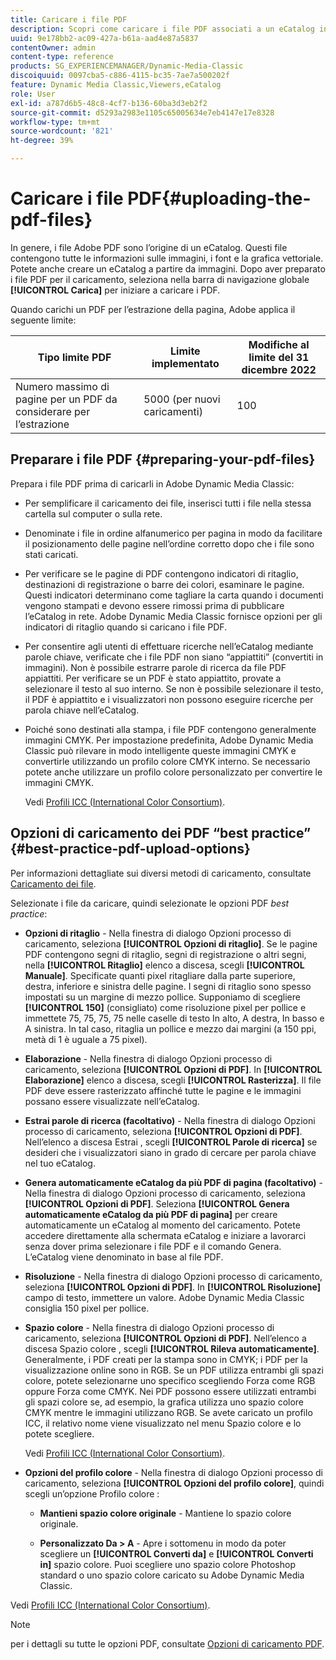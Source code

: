 ```yaml
---
title: Caricare i file PDF
description: Scopri come caricare i file PDF associati a un eCatalog in Adobe Dynamic Media Classic.
uuid: 9e178bb2-ac09-427a-b61a-aad4e87a5837
contentOwner: admin
content-type: reference
products: SG_EXPERIENCEMANAGER/Dynamic-Media-Classic
discoiquuid: 0097cba5-c886-4115-bc35-7ae7a500202f
feature: Dynamic Media Classic,Viewers,eCatalog
role: User
exl-id: a787d6b5-48c8-4cf7-b136-60ba3d3eb2f2
source-git-commit: d5293a2983e1105c65005634e7eb4147e17e8328
workflow-type: tm+mt
source-wordcount: '821'
ht-degree: 39%

---
```


# Caricare i file PDF{#uploading-the-pdf-files}

In genere, i file Adobe PDF sono l’origine di un eCatalog. Questi file contengono tutte le informazioni sulle immagini, i font e la grafica vettoriale. Potete anche creare un eCatalog a partire da immagini. Dopo aver preparato i file PDF per il caricamento, seleziona nella barra di navigazione globale **[!UICONTROL Carica]** per iniziare a caricare i PDF.

Quando carichi un PDF per l’estrazione della pagina, Adobe applica il seguente limite:

| Tipo limite PDF | Limite implementato | Modifiche al limite del 31 dicembre 2022 |
| --- | --- | --- |
| Numero massimo di pagine per un PDF da considerare per l’estrazione | 5000 (per nuovi caricamenti) | 100 |

<!-- 
>[!NOTE]
>
>When you upload a PDF for page extraction, Adobe imposes the following best practice guideline and enforced limit.d
>
>* Maximum page size of a PDF to be considered for extraction
>   * Best practice: 100
>   * Enforced limit: 1000 (for refresh uploads) -->

## Preparare i file PDF {#preparing-your-pdf-files}

Prepara i file PDF prima di caricarli in Adobe Dynamic Media Classic:

* Per semplificare il caricamento dei file, inserisci tutti i file nella stessa cartella sul computer o sulla rete.
* Denominate i file in ordine alfanumerico per pagina in modo da facilitare il posizionamento delle pagine nell’ordine corretto dopo che i file sono stati caricati.
* Per verificare se le pagine di PDF contengono indicatori di ritaglio, destinazioni di registrazione o barre dei colori, esaminare le pagine. Questi indicatori determinano come tagliare la carta quando i documenti vengono stampati e devono essere rimossi prima di pubblicare l’eCatalog in rete. Adobe Dynamic Media Classic fornisce opzioni per gli indicatori di ritaglio quando si caricano i file PDF.
* Per consentire agli utenti di effettuare ricerche nell’eCatalog mediante parole chiave, verificate che i file PDF non siano “appiattiti” (convertiti in immagini). Non è possibile estrarre parole di ricerca da file PDF appiattiti. Per verificare se un PDF è stato appiattito, provate a selezionare il testo al suo interno. Se non è possibile selezionare il testo, il PDF è appiattito e i visualizzatori non possono eseguire ricerche per parola chiave nell’eCatalog.
* Poiché sono destinati alla stampa, i file PDF contengono generalmente immagini CMYK. Per impostazione predefinita, Adobe Dynamic Media Classic può rilevare in modo intelligente queste immagini CMYK e convertirle utilizzando un profilo colore CMYK interno. Se necessario potete anche utilizzare un profilo colore personalizzato per convertire le immagini CMYK. 

   Vedi [Profili ICC (International Color Consortium)](icc-profiles.md#icc_profiles).

## Opzioni di caricamento dei PDF “best practice” {#best-practice-pdf-upload-options}

Per informazioni dettagliate sui diversi metodi di caricamento, consultate [Caricamento dei file](uploading-files.md#uploading_your_files).

Selezionate i file da caricare, quindi selezionate le opzioni PDF *best practice*:

* **Opzioni di ritaglio** - Nella finestra di dialogo Opzioni processo di caricamento, seleziona **[!UICONTROL Opzioni di ritaglio]**. Se le pagine PDF contengono segni di ritaglio, segni di registrazione o altri segni, nella **[!UICONTROL Ritaglio]** elenco a discesa, scegli **[!UICONTROL Manuale]**. Specificate quanti pixel ritagliare dalla parte superiore, destra, inferiore e sinistra delle pagine. I segni di ritaglio sono spesso impostati su un margine di mezzo pollice. Supponiamo di scegliere **[!UICONTROL 150]** (consigliato) come risoluzione pixel per pollice e immettete 75, 75, 75, 75 nelle caselle di testo In alto, A destra, In basso e A sinistra. In tal caso, ritaglia un pollice e mezzo dai margini (a 150 ppi, metà di 1 è uguale a 75 pixel).

* **Elaborazione** - Nella finestra di dialogo Opzioni processo di caricamento, seleziona **[!UICONTROL Opzioni di PDF]**. In **[!UICONTROL Elaborazione]** elenco a discesa, scegli **[!UICONTROL Rasterizza]**. Il file PDF deve essere rasterizzato affinché tutte le pagine e le immagini possano essere visualizzate nell’eCatalog.

* **Estrai parole di ricerca (facoltativo)** - Nella finestra di dialogo Opzioni processo di caricamento, seleziona **[!UICONTROL Opzioni di PDF]**. Nell’elenco a discesa Estrai , scegli **[!UICONTROL Parole di ricerca]** se desideri che i visualizzatori siano in grado di cercare per parola chiave nel tuo eCatalog.

* **Genera automaticamente eCatalog da più PDF di pagina (facoltativo)** - Nella finestra di dialogo Opzioni processo di caricamento, seleziona **[!UICONTROL Opzioni di PDF]**. Seleziona **[!UICONTROL Genera automaticamente eCatalog da più PDF di pagina]** per creare automaticamente un eCatalog al momento del caricamento. Potete accedere direttamente alla schermata eCatalog e iniziare a lavorarci senza dover prima selezionare i file PDF e il comando Genera. L’eCatalog viene denominato in base al file PDF.

* **Risoluzione** - Nella finestra di dialogo Opzioni processo di caricamento, seleziona **[!UICONTROL Opzioni di PDF]**. In **[!UICONTROL Risoluzione]** campo di testo, immettere un valore. Adobe Dynamic Media Classic consiglia 150 pixel per pollice.

* **Spazio colore** - Nella finestra di dialogo Opzioni processo di caricamento, seleziona **[!UICONTROL Opzioni di PDF]**. Nell’elenco a discesa Spazio colore , scegli **[!UICONTROL Rileva automaticamente]**. Generalmente, i PDF creati per la stampa sono in CMYK; i PDF per la visualizzazione online sono in RGB. Se un PDF utilizza entrambi gli spazi colore, potete selezionarne uno specifico scegliendo Forza come RGB oppure Forza come CMYK. Nei PDF possono essere utilizzati entrambi gli spazi colore se, ad esempio, la grafica utilizza uno spazio colore CMYK mentre le immagini utilizzano RGB. Se avete caricato un profilo ICC, il relativo nome viene visualizzato nel menu Spazio colore e lo potete scegliere. 

   Vedi [Profili ICC (International Color Consortium)](/help/icc-profiles.md).

* **Opzioni del profilo colore** - Nella finestra di dialogo Opzioni processo di caricamento, seleziona **[!UICONTROL Opzioni del profilo colore]**, quindi scegli un’opzione Profilo colore :

   * **Mantieni spazio colore originale** - Mantiene lo spazio colore originale.

   * **Personalizzato Da > A** - Apre i sottomenu in modo da poter scegliere un **[!UICONTROL Converti da]** e **[!UICONTROL Converti in]** spazio colore. Puoi scegliere uno spazio colore Photoshop standard o uno spazio colore caricato su Adobe Dynamic Media Classic.

<!-- * **Convert To SRGB** - Converts to SRGB (Standard Red Green Blue). SRGB is the recommended color space for displaying images on web pages. -->

Vedi [Profili ICC (International Color Consortium)](icc-profiles.md#icc_profiles).

>[!NOTE]
>
>per i dettagli su tutte le opzioni PDF, consultate [Opzioni di caricamento PDF](pdfs.md#pdf_upload_options).
